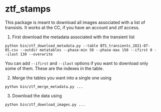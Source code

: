 # ztf_stamps

This package is meant to download all images associated with a list of transists. 
It works at the CC, if you have an account and ztf access. 

1. First download the metadata associated with the transient list

`python bin/ztf_download_metadata.py --table BTS_transients_2021-07-05.csv --outdir metatables --phase-min 50 --phase-max 150 --ifirst 0 --ilast 130 --overwrite`

You can add `--ifirst` and `--ilast` options if you want to download only some of them. These are the indexes in the table. 

2. Merge the tables you want into a single one using 

`python bin/ztf_merge_metadata.py ...`

3. Download the data using 

`python bin/ztf_download_images.py ...`

